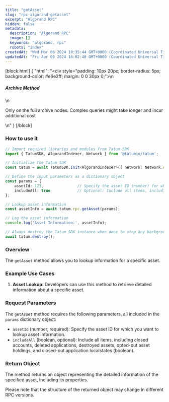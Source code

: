 ```yaml
---
title: "getAsset"
slug: "rpc-algorand-getasset"
excerpt: "Algorand RPC"
hidden: false
metadata: 
  description: "Algorand RPC"
  image: []
  keywords: "algorand, rpc"
  robots: "index"
createdAt: "Wed Mar 06 2024 10:35:44 GMT+0000 (Coordinated Universal Time)"
updatedAt: "Fri Apr 05 2024 16:02:40 GMT+0000 (Coordinated Universal Time)"
---
```

[block:html]
{
  "html": "<div style=\"padding: 10px 20px; border-radius: 5px; background-color: #e6e2ff; margin: 0 0 30px 0;\">\n  <h5>Archive Method</h5>\n  <p>Only on the full archive nodes. Complex queries might take longer and incur additional cost</p>\n</div>"
}
[/block]


### How to use it

```typescript
// Import required libraries and modules from Tatum SDK
import { TatumSDK, AlgorandIndexer, Network } from '@tatumio/tatum';

// Initialize the Tatum SDK
const tatum = await TatumSDK.init<AlgorandIndexer>({ network: Network.ALGORAND_INDEXER });

// Define the input parameters as a dictionary object
const params = {
    assetId: 123,               // Specify the asset ID (number) for which you want to lookup asset information.
    includeAll: true            // Optional: Include all items, including closed accounts, deleted applications, destroyed assets, opted-out asset holdings, and closed-out application localstates (boolean).
};

// Lookup asset information
const assetInfo = await tatum.rpc.getAsset(params);

// Log the asset information
console.log('Asset Information:', assetInfo);

// Always destroy the Tatum SDK instance when done to stop any background processes
await tatum.destroy();
```

### Overview

The `getAsset` method allows you to lookup information for a specific asset.

### Example Use Cases

1. **Asset Lookup**: Developers can use this method to retrieve detailed information about a specific asset.

### Request Parameters

The `getAsset` method requires the following parameters, all included in the `params` dictionary object:

- `assetId` (number, required): Specify the asset ID for which you want to lookup asset information.
- `includeAll` (boolean, optional): Include all items, including closed accounts, deleted applications, destroyed assets, opted-out asset holdings, and closed-out application localstates (boolean).

### Return Object

The method returns an object representing the detailed information of the specified asset, including its properties. 

Please note that the structure of the returned object may change in different RPC versions.
